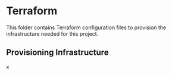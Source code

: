 # Terraform
This folder contains Terraform configuration files to provision the infrastructure needed for this project.

## Provisioning Infrastructure
x
